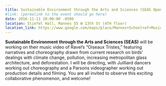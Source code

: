 ```yaml
---
title: Sustainable Environment through the Arts and Sciences (SEAS Open Workshop)
#link: (permalink to the event should go here)
date: 2016-11-11 20:00:00 -0500
location: Stiefel Hall, Mannes 55 W 13th St (4TH floor)
location_link: https://www.google.com/maps/place/Mannes+School+of+Music+%7C+The+New+School,+55+W+13th+St,+New+York,+NY+10011/@40.7365702,-73.9986732,17z
---
```


**Sustainable Environment through the Arts and Sciences (SEAS)** will be working on their music video of Ravel’s “Oiseaux Tristes,” featuring narratives and choreography drawn from current research on birds’ dealings with climate change, pollution, increasing metropolitan glass architecture, and deforestation. I will be directing, with Juilliard dancers working out choreography and a Parsons videographer working out production details and filming. You are all invited to observe this exciting collaborative phenomenon, and welcome!
